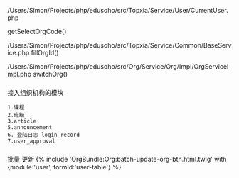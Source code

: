 /Users/Simon/Projects/php/edusoho/src/Topxia/Service/User/CurrentUser.php

getSelectOrgCode()


/Users/Simon/Projects/php/edusoho/src/Topxia/Service/Common/BaseService.php
fillOrgId()


/Users/Simon/Projects/php/edusoho/src/Org/Service/Org/Impl/OrgServiceImpl.php
switchOrg()


### 

接入组织机构的模块

    1.课程
    2.班级
    3.article
    5.announcement
    6. 登陆日志 login_record
    7.user_approval
    
###
 批量 更新
     {% include 'OrgBundle:Org:batch-update-org-btn.html.twig' with {module:'user', formId:'user-table'} %}